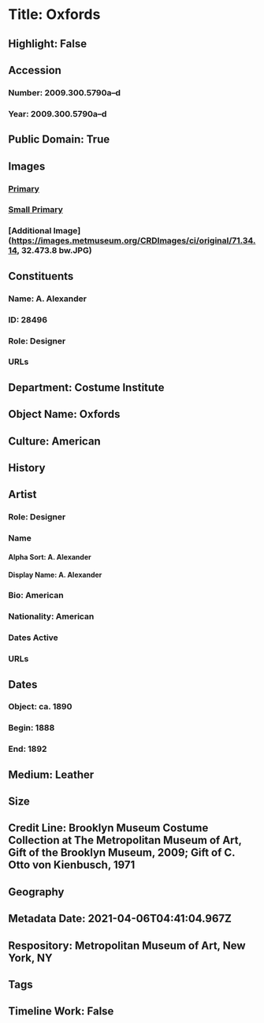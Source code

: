 # Title: Oxfords
## Highlight: False
## Accession
### Number: 2009.300.5790a–d
### Year: 2009.300.5790a–d
## Public Domain: True
## Images
### [Primary](https://images.metmuseum.org/CRDImages/ci/original/71.34.14a-b_CP2.jpg)
### [Small Primary](https://images.metmuseum.org/CRDImages/ci/web-large/71.34.14a-b_CP2.jpg)
### [Additional Image](https://images.metmuseum.org/CRDImages/ci/original/71.34.14, 32.473.8 bw.JPG)
## Constituents
### Name: A. Alexander
### ID: 28496
### Role: Designer
### URLs
## Department: Costume Institute
## Object Name: Oxfords
## Culture: American
## History
## Artist
### Role: Designer
### Name
#### Alpha Sort: A. Alexander
#### Display Name: A. Alexander
### Bio: American
### Nationality: American
### Dates Active
### URLs
## Dates
### Object: ca. 1890
### Begin: 1888
### End: 1892
## Medium: Leather
## Size
## Credit Line: Brooklyn Museum Costume Collection at The Metropolitan Museum of Art, Gift of the Brooklyn Museum, 2009; Gift of C. Otto von Kienbusch, 1971
## Geography
## Metadata Date: 2021-04-06T04:41:04.967Z
## Respository: Metropolitan Museum of Art, New York, NY
## Tags
## Timeline Work: False